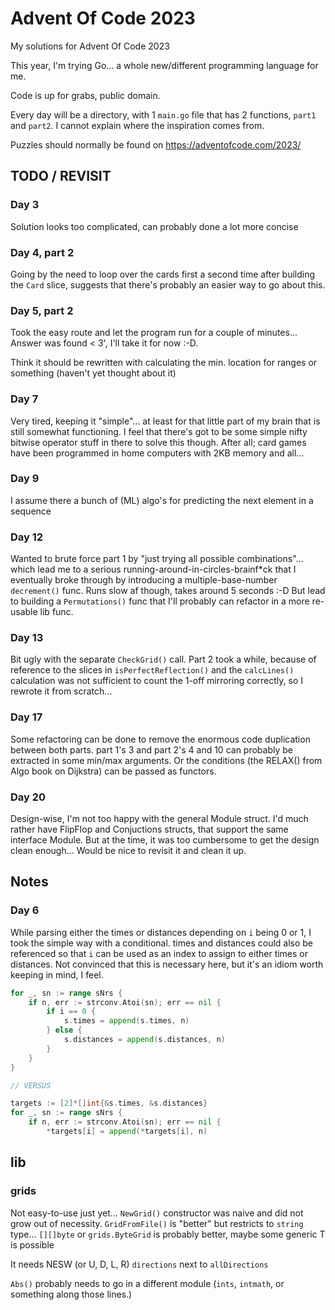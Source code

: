 # Advent Of Code 2023
My solutions for Advent Of Code 2023

This year, I'm trying Go... a whole new/different programming language for me.

Code is up for grabs, public domain.

Every day will be a directory, with 1 `main.go` file that has 2 functions, `part1` and `part2`.
I cannot explain where the inspiration comes from.

Puzzles should normally be found on https://adventofcode.com/2023/


## TODO / REVISIT

### Day 3
Solution looks too complicated, can probably done a lot more concise

### Day 4, part 2
Going by the need to loop over the cards first a second time after building the `Card` slice, suggests that there's probably an easier way to go about this.

### Day 5, part 2
Took the easy route and let the program run for a couple of minutes... Answer was found < 3', I'll take it for now :-D.

Think it should be rewritten with calculating the min. location for ranges or something (haven't yet thought about it)

### Day 7
Very tired, keeping it "simple"... at least for that little part of my brain that is still somewhat functioning.
I feel that there's got to be some simple nifty bitwise operator stuff in there to solve this though.
After all; card games have been programmed in home computers with 2KB memory and all...

### Day 9
I assume there a bunch of (ML) algo's for predicting the next element in a sequence

### Day 12
Wanted to brute force part 1 by "just trying all possible combinations"... which lead me to a serious running-around-in-circles-brainf*ck that I eventually broke through by introducing a multiple-base-number `decrement()` func.
Runs slow af though, takes around 5 seconds :-D
But lead to building a `Permutations()` func that I'll probably can refactor in a more re-usable lib func.

### Day 13
Bit ugly with the separate `CheckGrid()` call.
Part 2 took a while, because of reference to the slices in `isPerfectReflection()` and the `calcLines()` calculation was not sufficient to count the 1-off mirroring correctly, so I rewrote it from scratch...

### Day 17
Some refactoring can be done to remove the enormous code duplication between both parts.
part 1's 3 and part 2's 4 and 10 can probably be extracted in some min/max arguments.
Or the conditions (the RELAX() from Algo book on Dijkstra) can be passed as functors.

### Day 20
Design-wise, I'm not too happy with the general Module struct.
I'd much rather have FlipFlop and Conjuctions structs, that support the same interface Module.
But at the time, it was too cumbersome to get the design clean enough... 
Would be nice to revisit it and clean it up.

## Notes

### Day 6
While parsing either the times or distances depending on `i` being 0 or 1, I took the simple way with a conditional.
times and distances could also be referenced so that `i` can be used as an index to assign to either times or distances.
Not convinced that this is necessary here, but it's an idiom worth keeping in mind, I feel.
```Go
for _, sn := range sNrs {
    if n, err := strconv.Atoi(sn); err == nil {
        if i == 0 {
            s.times = append(s.times, n)
        } else {
            s.distances = append(s.distances, n)
        }
    }
}

// VERSUS

targets := [2]*[]int{&s.times, &s.distances}
for _, sn := range sNrs {
    if n, err := strconv.Atoi(sn); err == nil {
        *targets[i] = append(*targets[i], n)
```

## lib

### grids
Not easy-to-use just yet...
`NewGrid()` constructor was naive and did not grow out of necessity.
`GridFromFile()` is "better" but restricts to `string` type...
`[][]byte` or `grids.ByteGrid` is probably better, maybe some generic T is possible

It needs NESW (or U, D, L, R) `directions` next to `allDirections`

`Abs()` probably needs to go in a different module (`ints`, `intmath`, or something along those lines.)

